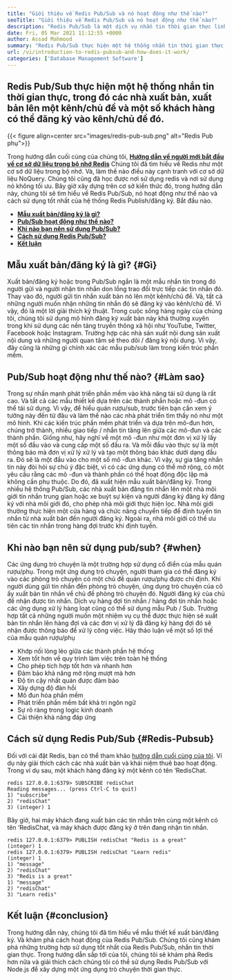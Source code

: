```yaml
---
title: "Giới thiệu về Redis Pub/Sub và nó hoạt động như thế nào?" 
seoTitle: "Giới thiệu về Redis Pub/Sub và nó hoạt động như thế nào?" 
description: "Redis Pub/Sub là một dịch vụ nhắn tin thời gian thực linh hoạt, đáng tin cậy cho các ứng dụng độc lập để xuất bản và đăng ký các sự kiện không đồng bộ." 
date: Fri, 05 Mar 2021 11:12:55 +0000
author: Assad Mahmood
summary: "Redis Pub/Sub thực hiện một hệ thống nhắn tin thời gian thực, trong đó các nhà xuất bản, xuất bản lên một kênh/chủ đề và một số khách hàng có thể đăng ký vào kênh/chủ đề đó." 
url: /vi/introduction-to-redis-pubsub-and-how-does-it-work/
categories: ['Database Management Software']
---
```


## Redis Pub/Sub thực hiện một hệ thống nhắn tin thời gian thực, trong đó các nhà xuất bản, xuất bản lên một kênh/chủ đề và một số khách hàng có thể đăng ký vào kênh/chủ đề đó.

{{< figure align=center src="images/redis-pub-sub.png" alt="Redis Pub phụ">}}

Trong hướng dẫn cuối cùng của chúng tôi,  **[Hướng dẫn về người mới bắt đầu về cơ sở dữ liệu trong bộ nhớ Redis][1]**  Chúng tôi đã tìm hiểu về Redis như một cơ sở dữ liệu trong bộ nhớ. Và, làm thế nào điều này cạnh tranh với cơ sở dữ liệu NoQuery. Chúng tôi cũng đã học được nơi sử dụng redis và nơi sử dụng nó không tối ưu. Bây giờ xây dựng trên cơ sở kiến ​​thức đó, trong hướng dẫn này, chúng tôi sẽ tìm hiểu về Redis Pub/Sub, nó hoạt động như thế nào và cách sử dụng tốt nhất của hệ thống Redis Publish/đăng ký. Bắt đầu nào.
  * **[Mẫu xuất bản/đăng ký là gì?][2]**
  * **[Pub/Sub hoạt động như thế nào?][3]**
  * **[Khi nào bạn nên sử dụng Pub/Sub?][4]**
  * **[Cách sử dụng Redis Pub/Sub?][5]**
  * **[Kết luận][6]**

## Mẫu xuất bản/đăng ký là gì?   {#Gì}
Xuất bản/đăng ký hoặc trong Pub/Sub ngắn là một mẫu nhắn tin trong đó người gửi và người nhận tin nhắn don lồng trao đổi trực tiếp các tin nhắn đó. Thay vào đó, người gửi tin nhắn xuất bản nó lên một kênh/chủ đề. Và, tất cả những người muốn nhận những tin nhắn đó sẽ đăng ký vào kênh/chủ đề. Vì vậy, đó là một lời giải thích kỹ thuật. Trong cuộc sống hàng ngày của chúng tôi, chúng tôi sử dụng mô hình đăng ký xuất bản này khá thường xuyên trong khi sử dụng các nền tảng truyền thông xã hội như YouTube, Twitter, Facebook hoặc Instagram. Trường hợp các nhà sản xuất nội dung sản xuất nội dung và những người quan tâm sẽ theo dõi / đăng ký nội dung. Vì vậy, đây cũng là những gì chính xác các mẫu pub/sub làm trong kiến ​​trúc phần mềm.

## Pub/Sub hoạt động như thế nào?   {#Làm sao}
Trong sự nhấn mạnh phát triển phần mềm vào khả năng tái sử dụng là rất cao. Và tất cả các mẫu thiết kế dựa trên các thành phần hoặc mô -đun có thể tái sử dụng. Vì vậy, để hiểu quán rượu/sub, trước tiên bạn cần xem ý tưởng này đến từ đâu và làm thế nào các nhà phát triển tìm thấy nó như một mô hình.
Khi các kiến ​​trúc phần mềm phát triển và dựa trên mô-đun hơn, chúng trở thành, nhiều giao tiếp / nhắn tin tăng lên giữa các mô-đun và các thành phần. Giống như, hãy nghĩ về một mô -đun như một đơn vị xử lý lấy một số đầu vào và cung cấp một số đầu ra. Và mỗi đầu vào thực sự là một thông báo mà đơn vị xử lý xử lý và tạo một thông báo khác dưới dạng đầu ra. Đó sẽ là một đầu vào cho một số mô -đun khác. Vì vậy, sự gia tăng nhắn tin này đòi hỏi sự chú ý đặc biệt, vì có các ứng dụng có thể mở rộng, có một yêu cầu rằng các mô -đun và thành phần có thể hoạt động độc lập mà không cần phụ thuộc. Do đó, đã xuất hiện mẫu xuất bản/đăng ký.
Trong nhiều hệ thống Pub/Sub, các nhà xuất bản đăng tin nhắn lên một nhà môi giới tin nhắn trung gian hoặc xe buýt sự kiện và người đăng ký đăng ký đăng ký với nhà môi giới đó, cho phép nhà môi giới thực hiện lọc. Nhà môi giới thường thực hiện một cửa hàng và chức năng chuyển tiếp để định tuyến tin nhắn từ nhà xuất bản đến người đăng ký. Ngoài ra, nhà môi giới có thể ưu tiên các tin nhắn trong hàng đợi trước khi định tuyến.

## **Khi nào bạn nên sử dụng pub/sub?**    {#when}
Các ứng dụng trò chuyện là một trường hợp sử dụng cổ điển của mẫu quán rượu/phụ. Trong một ứng dụng trò chuyện, người tham gia có thể đăng ký vào các phòng trò chuyện có một chủ đề quán rượu/phụ được chỉ định. Khi người dùng gửi tin nhắn đến phòng trò chuyện, ứng dụng trò chuyện của cô ấy xuất bản tin nhắn về chủ đề phòng trò chuyện đó. Người đăng ký của chủ đề nhận được tin nhắn.
Dịch vụ hàng đợi tin nhắn / hàng đợi tin nhắn hoặc các ứng dụng xử lý hàng loạt cũng có thể sử dụng mẫu Pub / Sub. Trường hợp tất cả những người muốn một nhiệm vụ cụ thể được thực hiện sẽ xuất bản tin nhắn lên hàng đợi và các đơn vị xử lý đã đăng ký hàng đợi đó sẽ nhận được thông báo để xử lý công việc.
Hãy thảo luận về một số lợi thế của mẫu quán rượu/phụ
  * Khớp nối lỏng lẻo giữa các thành phần hệ thống
  * Xem tốt hơn về quy trình làm việc trên toàn hệ thống
  * Cho phép tích hợp tốt hơn và nhanh hơn
  * Đảm bảo khả năng mở rộng mượt mà hơn
  * Độ tin cậy nhất quán được đảm bảo
  * Xây dựng độ đàn hồi
  * Mô đun hóa phần mềm
  * Phát triển phần mềm bất khả tri ngôn ngữ
  * Sự rõ ràng trong logic kinh doanh
  * Cải thiện khả năng đáp ứng

## Cách sử dụng Redis Pub/Sub   {#Redis-Pubsub}
Đối với cài đặt Redis, bạn có thể tham khảo [hướng dẫn cuối cùng của tôi][1]. Ví dụ này giải thích cách các nhà xuất bản và khái niệm thuê bao hoạt động. Trong ví dụ sau, một khách hàng đăng ký một kênh có tên ‘RedisChat.
```
redis 127.0.0.1:6379> SUBSCRIBE redisChat  
Reading messages... (press Ctrl-C to quit) 
1) "subscribe" 
2) "redisChat" 
3) (integer) 1 
```
Bây giờ, hai máy khách đang xuất bản các tin nhắn trên cùng một kênh có tên ‘RedisChat, và máy khách được đăng ký ở trên đang nhận tin nhắn.
```
redis 127.0.0.1:6379> PUBLISH redisChat "Redis is a great"  
(integer) 1  
redis 127.0.0.1:6379> PUBLISH redisChat "Learn redis"  
(integer) 1   
1) "message" 
2) "redisChat" 
3) "Redis is a great" 
1) "message" 
2) "redisChat" 
3) "Learn redis" 

```

## Kết luận   {#conclusion}
Trong hướng dẫn này, chúng tôi đã tìm hiểu về mẫu thiết kế xuất bản/đăng ký. Và khám phá cách hoạt động của Redis Pub/Sub. Chúng tôi cũng khám phá những trường hợp sử dụng tốt nhất của Redis Pub/Sub, nhắn tin thời gian thực. Trong hướng dẫn sắp tới của tôi, chúng tôi sẽ khám phá Redis hơn nữa và giải thích cách chúng tôi có thể sử dụng Redis Pub/Sub với Node.js để xây dựng một ứng dụng trò chuyện thời gian thực.

  
[1]: https://blog.containerize.com/database-management-software/a-beginners-guide-to-redis-in-memory-database/
[2]: #what
[3]: #how
[4]: #when
[5]: #redis-pubsub
[6]: #conclusion
